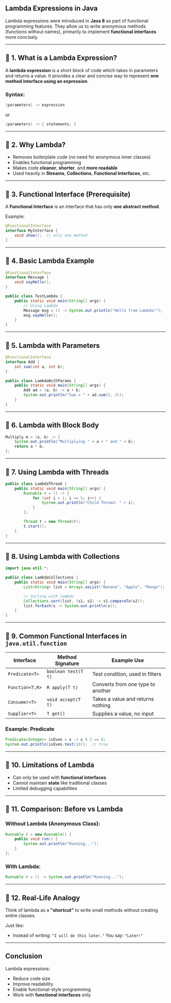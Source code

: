 ##  Lambda Expressions in Java 

Lambda expressions were introduced in **Java 8** as part of functional programming features. They allow us to write anonymous methods (functions without names), primarily to implement **functional interfaces** more concisely.

---
 
## 🔷 1. **What is a Lambda Expression?**

A **lambda expression** is a short block of code which takes in parameters and returns a value.
It provides a clear and concise way to represent **one method interface using an expression**.

###  Syntax:

```java
(parameters) -> expression
```

or

```java
(parameters) -> { statements; }
```

---

## 🔷 2. **Why Lambda?**

* Removes boilerplate code (no need for anonymous inner classes)
* Enables functional programming
* Makes code **cleaner**, **shorter**, and **more readable**
* Used heavily in **Streams**, **Collections**, **Functional Interfaces**, etc.

---

## 🔷 3. **Functional Interface (Prerequisite)**

A **Functional Interface** is an interface that has only **one abstract method**.

 Example:

```java
@FunctionalInterface
interface MyInterface {
    void show();  // only one method
}
```

---

## 🔷 4. **Basic Lambda Example**

```java
@FunctionalInterface
interface Message {
    void sayHello();
}

public class TestLambda {
    public static void main(String[] args) {
        // Using Lambda
        Message msg = () -> System.out.println("Hello from Lambda!");
        msg.sayHello();
    }
}
```

---

## 🔷 5. **Lambda with Parameters**

```java
@FunctionalInterface
interface Add {
    int sum(int a, int b);
}

public class LambdaWithParams {
    public static void main(String[] args) {
        Add ad = (a, b) -> a + b;
        System.out.println("Sum = " + ad.sum(5, 3));
    }
}
```

---

## 🔷 6. **Lambda with Block Body**

```java
Multiply m = (a, b) -> {
    System.out.println("Multiplying " + a + " and " + b);
    return a * b;
};
```

---

## 🔷 7. **Using Lambda with Threads**

```java
public class LambdaThread {
    public static void main(String[] args) {
        Runnable r = () -> {
            for (int i = 1; i <= 5; i++) {
                System.out.println("Child Thread: " + i);
            }
        };

        Thread t = new Thread(r);
        t.start();
    }
}
```

---

## 🔷 8. **Using Lambda with Collections**

```java
import java.util.*;

public class LambdaCollections {
    public static void main(String[] args) {
        List<String> list = Arrays.asList("Banana", "Apple", "Mango");

        // Sorting with lambda
        Collections.sort(list, (s1, s2) -> s1.compareTo(s2));
        list.forEach(s -> System.out.println(s));
    }
}
```

---

## 🔷 9. **Common Functional Interfaces in `java.util.function`**

| Interface       | Method Signature    | Example Use                       |
| --------------- | ------------------- | --------------------------------- |
| `Predicate<T>`  | `boolean test(T t)` | Test condition, used in filters   |
| `Function<T,R>` | `R apply(T t)`      | Converts from one type to another |
| `Consumer<T>`   | `void accept(T t)`  | Takes a value and returns nothing |
| `Supplier<T>`   | `T get()`           | Supplies a value, no input        |

###  Example: Predicate

```java
Predicate<Integer> isEven = x -> x % 2 == 0;
System.out.println(isEven.test(10));  // true
```

---

## 🔷 10. **Limitations of Lambda**

* Can only be used with **functional interfaces**
* Cannot maintain **state** like traditional classes
* Limited debugging capabilities

---

## 🔷 11. **Comparison: Before vs Lambda**

###  Without Lambda (Anonymous Class):

```java
Runnable r = new Runnable() {
    public void run() {
        System.out.println("Running...");
    }
};
```

###  With Lambda:

```java
Runnable r = () -> System.out.println("Running...");
```

---

## 🔷 12. **Real-Life Analogy**

Think of lambda as a **"shortcut"** to write small methods without creating entire classes.

Just like:

* Instead of writing:
  `"I will do this later."`
  You say: `"Later!"`

---

##  Conclusion

 Lambda expressions:

* Reduce code size
* Improve readability
* Enable functional-style programming
* Work with **functional interfaces** only

